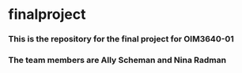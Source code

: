 # finalproject
### This is the repository for the final project for OIM3640-01
### The team members are Ally Scheman and Nina Radman
